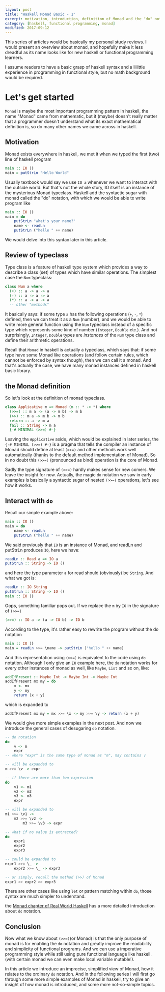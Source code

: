 ```yaml
---
layout: post
title: "Haskell Monad Basic - 1"
excerpt: motivation, introduction, definition of Monad and the "do" notation
category: [haskell, functional programming, monad]
modified: 2017-09-12
---
```


This series of articles would be basically my personal study reviews.
I would present an overview about monad, and hopefully make it less dreadful as its name looks like for new haskell or functional programming learners.

I assume readers to have a basic grasp of haskell syntax and a liiiittle experience in programming in functional style, but no math background would be required.

# Let's get started

`Monad` is maybe the most important programming pattern in haskell, the name "Monad" came from mathematic, but it (maybe) doesn't really matter that a programmer doesn't understand what its exact mathematical definition is, so do many other names we came across in haskell.

## Motivation

Monad exists everywhere in haskell, we met it when we typed the first (two) line of haskell program

~~~ haskell
main :: IO ()
main = putStrLn "Hello World"
~~~

Usually textbook would say we use `IO a` whenever we want to interact with the outside world. But that's not the whole story, IO itself is an instance of the mysterious Monad typeclass. Haskell add the syntactic sugar with monad called the "do" notation, with which we would be able to write program like

~~~ haskell
main :: IO ()
main = do
    putStrLn "what's your name?"
    name <- readLn
    putStrLn ("hello " ++ name)
~~~

We would delve into this syntax later in this article.

## Review of typeclass

Type class is a feature of haskell type system which provides a way to describe a class (set) of types which have similar operations. The simplest case the `Num` typeclass:

~~~ haskell
class Num a where
  (+) :: a -> a -> a
  (-) :: a -> a -> a
  (*) :: a -> a -> a
  -- other "methods"
~~~

It basically says: if some type `a` has the following operations (`+`, `-`, `*`) defined, then we can treat it as a `Num` (number), and we would be able to write more general function using the `Num` typeclass instead of a specific type which represents some kind of number (`Integer`, `Double` etc.). And not surprisingly, `Integer`, `Double` types are _instances_ of the `Num` type class and define their arithmetic operations.

Recall that `Monad` in haskell is actually a typeclass, which says that: if some type have some Monad like operations (and follow certain rules, which cannot be enforced by syntax though), then we can call it a monad. And that's actually the case, we have many monad instances defined in haskell basic library.

## the Monad definition

So let's look at the definition of monad typeclass.

~~~ haskell
class Applicative m => Monad (m :: * -> *) where
  (>>=) :: m a -> (a -> m b) -> m b
  (>>) :: m a -> m b -> m b
  return :: a -> m a
  fail :: String -> m a
  {-# MINIMAL (>>=) #-}
~~~

Leaving the `Applicative` aside, which would be explained in later series, the `{-# MINIMAL (>>=) #-}` is a pragma that tells the compiler an instance of Monad should define at least `(>>=)` and other methods work well automatically (thanks to the default method implementation of Monad). So in no doubt this `(>>=)` (pronounced as bind) operation is the core of Monad.

Sadly the type signature of `(>>=)` hardly makes sense for new comers. We leave the insight for now. Actually, the magic `do` notation we saw in early examples is basically a syntactic sugar of nested `(>>=)` operations, let's see how it works.

## Interact with `do`

Recall our simple example above:

~~~ haskell
main :: IO ()
main = do
    name <- readLn
    putStrLn ("hello " ++ name)
~~~

We said previously that `IO` is an instance of Monad, and readLn and putStrLn produces `IO`, here we have:

~~~ haskell
readLn :: Read a => IO a
putStrLn :: String -> IO ()
~~~

and here the type parameter `a` for read should (obviously) be `String`. And what we got is:

~~~ haskell
readLn :: IO String
putStrLn :: String -> IO ()
main :: IO ()
~~~

Oops, something familiar pops out. If we replace the `m` by `IO` in the signature of `(>>=)`

~~~ haskell
(>>=) :: IO a -> (a -> IO b) -> IO b
~~~

According to the type, it's rather easy to rewrite the program without the do notation

~~~ haskell
main :: IO ()
main = readLn >>= \name -> putStrLn ("hello " ++ name)
~~~

And this representation using `(>>=)` is equivalent to the code using `do` notation. Although I only give an `IO` example here, the `do` notation works for every other instances of monad as well, like `Maybe`, `List` and so on, like:

~~~ haskell
addIfPresent :: Maybe Int -> Maybe Int -> Maybe Int
addIfPresent mx my = do
    x <- mx
    y <- my
    return (x + y)
~~~

which is expanded to

~~~ haskell
addIfPresent mx my = mx >>= \x -> my >>= \y -> return (x + y)
~~~

We would give more simple examples in the next post. And now we introduce the general cases of desugaring `do` notation.

~~~ haskell
-- do notation
do
    v <- m
    expr
-- where "expr" is the same type of monad as "m", may contains v

-- will be expanded to
m >>= \v -> expr

-- if there are more than two expression
do
    v1 <- m1
    v2 <- m2
    v3 <- m3
    expr

-- will be expanded to
m1 >>= \v1 ->
    m2 >>= \v2 ->
        m3 >>= \v3 -> expr

-- what if no value is extracted?
do
    expr1
    expr2
    expr3

-- could be expanded to
expr1 >>= \_ ->
    expr2 >>= \_ -> expr3

-- or simply, recall the method (>>) of Monad
expr1 >> expr2 >> expr3
~~~

There are other cases like using `let` or pattern matching within `do`, those syntax are much simpler to understand.

the [Monad chapter of Real World Haskell](http://book.realworldhaskell.org/read/monads.html) has a more detailed introduction about `do` notation.

## Conclusion

Now what we know about `(>>=)`(or Monad) is that the only purpose of monad is for enabling the `do` notation and greatly improve the readability and simplicity of functional programs. And we can use a imperative programming style while still using pure functional language like haskell. (with certain monad we can even make local variable mutable!).

In this article we introduce an imprecise, simplified view of Monad, how it relates to the ordinary `do` notation. And in the following series I will first go through some more simple examples of Monad in haskell, try to give an insight of how monad is introduced, and some more not-so-simple topics.